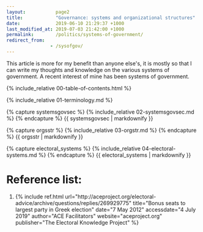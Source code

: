 ```yaml
---
layout:           page2
title:            "Governance: systems and organizational structures"
date:             2019-06-10 21:29:37 +1000
last_modified_at: 2019-07-03 21:42:00 +1000
permalink:        /politics/systems-of-government/
redirect_from:
                - /sysofgov/
---
```


This article is more for my benefit than anyone else's, it is mostly so that I can write my thoughts and knowledge on the various systems of government. A recent interest of mine has been systems of government. 

{% include_relative 00-table-of-contents.html %}

{% include_relative 01-terminology.md %}

{% capture systemsgovsec %}
{% include_relative 02-systemsgovsec.md %}
{% endcapture %}
{{ systemsgovsec | markdownify }}

{% capture orgsstr %}
{% include_relative 03-orgstr.md %}
{% endcapture %}
{{ orgsstr | markdownify }}

{% capture electoral_systems %}
{% include_relative 04-electoral-systems.md %}
{% endcapture %}
{{ electoral_systems | markdownify }}

<h1>Reference list:</h1>
<ol>
<li id="ref1">{% include ref.html url="http://aceproject.org/electoral-advice/archive/questions/replies/269929775" title="Bonus seats to largest party in Greek election" date="7 May 2012" accessdate="4 July 2019" author="ACE Facilitators" website="aceproject.org" publisher="The Electoral Knowledge Project" %}</li>
</ol>